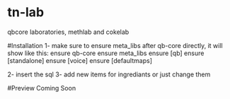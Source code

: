 # tn-lab
qbcore laboratories, methlab and cokelab

#Installation
1- make sure to ensure meta_libs after qb-core directly, it will show like this:
 ensure qb-core
 ensure meta_libs
 ensure [qb]
 ensure [standalone]
 ensure [voice]
 ensure [defaultmaps]

2- insert the sql
3- add new items for ingrediants or just change them 

#Preview
Coming Soon
